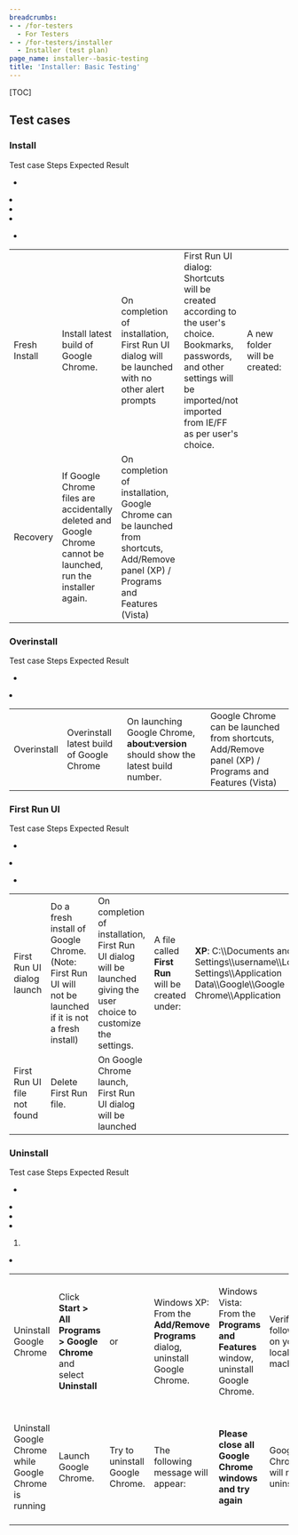 ```yaml
---
breadcrumbs:
- - /for-testers
  - For Testers
- - /for-testers/installer
  - Installer (test plan)
page_name: installer--basic-testing
title: 'Installer: Basic Testing'
---
```


[TOC]

## Test cases

### Install

<table>
<tr>
Test case Steps Expected Result </tr>
<tr>
<td>Fresh Install</td>
<td>Install latest build of Google Chrome.</td>

*   <td>On completion of installation, First Run UI dialog will be
            launched with no other alert prompts </td>
*   <td>First Run UI dialog: Shortcuts will be created according to the
            user's choice. Bookmarks, passwords, and other settings will be
            imported/not imported from IE/FF as per user's choice. </td>
*   <td>A new folder will be created:</td>
    <td><b>XP</b>: C:\\Documents and Settings\\username\\Local
    Settings\\Application Data\\Google\\Google Chrome\\Application</td>
    <td><b>Vista</b>: C:\\Users\\username\\AppData\\Local\\Google\\Google
    Chrome\\Application</td>
*   <td>Google Chrome can be launched from shortcuts and the Add/Remove
            panel (XP) / Programs and Features (Vista)</td>

</tr>
<tr>
<td>Recovery </td>

<td>If Google Chrome files are accidentally deleted and Google Chrome cannot be launched, run the installer again.</td>

*   <td>On completion of installation, Google Chrome can be launched
            from shortcuts, Add/Remove panel (XP) / Programs and Features
            (Vista)</td>

</tr>
</table>

### Overinstall

<table>
<tr>
Test case Steps Expected Result </tr>
<tr>
<td>Overinstall</td>
<td>Overinstall latest build of Google Chrome </td>

*   <td>On launching Google Chrome, <b>about:version</b> should show the
            latest build number.</td>
*   <td>Google Chrome can be launched from shortcuts, Add/Remove panel
            (XP) / Programs and Features (Vista)</td>

</tr>
</table>

### First Run UI

<table>
<tr>
Test case Steps Expected Result </tr>
<tr>
<td>First Run UI dialog launch</td>
<td>Do a fresh install of Google Chrome. (Note: First Run UI will not be launched if it is not a fresh install)</td>

*   <td>On completion of installation, First Run UI dialog will be
            launched giving the user choice to customize the settings.</td>
*   <td>A file called <b>First Run</b> will be created under:</td>
    <td><b>XP</b>: C:\\Documents and Settings\\username\\Local
    Settings\\Application Data\\Google\\Google Chrome\\Application</td>
    <td><b>Vista</b>: C:\\Users\\username\\AppData\\Local\\Google\\Google
    Chrome\\Application</td>

</tr>
<tr>
<td>First Run UI file not found </td>
<td>Delete First Run file.</td>

*   <td>On Google Chrome launch, First Run UI dialog will be launched
            </td>

</tr>
</table>

### Uninstall

<table>
<tr>
Test case Steps Expected Result </tr>
<tr>
<td>Uninstall Google Chrome </td>
<td>Click <b>Start > All Programs > Google Chrome</b> and select <b>Uninstall</b></td>
<td>or</td>
<td>Windows XP: From the <b>Add/Remove Programs</b> dialog, uninstall Google Chrome.</td>
<td>Windows Vista: From the <b>Programs and Features</b> window, uninstall Google Chrome.</td>

<td>Verify the following on your local machine:</td>

*   <td>Google Chrome is uninstalled with no issues. </td>
*   <td>The Google Chrome folder is removed from:</td>
    <td><b>XP</b>: C:\\Documents and Settings\\user\\Local Settings\\Application
    Data\\Google\\Google Chrome\\Application\\</td>
    <td><b>Vista</b>: C:\\Users\\username\\AppData\\Local\\Google\\Google
    Chrome\\Application</td>
*   <td>Google Chrome will not appear in the <b>Add/Remove</b> panel on
            XP, or the <b>Programs and Features</b> window in Vista.</td>
*   <td>Shortcuts are deleted.</td>

</tr>
<tr>
<td>Uninstall Google Chrome while Google Chrome is running </td>

1.  <td>Launch Google Chrome.               </td>
2.  <td>Try to uninstall Google Chrome. </td>

<td>The following message will appear:</td>

<td><b>Please close all Google Chrome windows and try again</b></td>

<td>Google Chrome will not be uninstalled. 	</td>

<td>On closing Google Chrome and uninstalling, Google Chrome will uninstall with no issues.</td>

</tr>
</table>